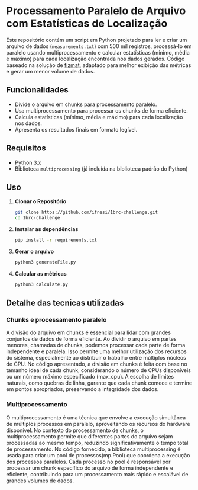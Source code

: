 # Processamento Paralelo de Arquivo com Estatísticas de Localização

Este repositório contém um script em Python projetado para ler e criar um arquivo de dados (`measurements.txt`) com 500 mil registros, processá-lo em paralelo usando multiprocessamento e calcular estatísticas (mínimo, média e máximo) para cada localização encontrada nos dados gerados. Código baseado na solução de [fizmat](https://github.com/ifnesi/1brc/blob/main/calculateAverage.py), adaptado para melhor exibição das métricas e gerar um menor volume de dados.

## Funcionalidades

- Divide o arquivo em chunks para processamento paralelo.
- Usa multiprocessamento para processar os chunks de forma eficiente.
- Calcula estatísticas (mínimo, média e máximo) para cada localização nos dados.
- Apresenta os resultados finais em formato legível.

## Requisitos

- Python 3.x
- Biblioteca `multiprocessing` (já incluída na biblioteca padrão do Python)

## Uso
1. **Clonar o Repositório**
   ```bash
   git clone https://github.com/ifnesi/1brc-challenge.git
   cd 1brc-challenge

1. **Instalar as dependências**
   ```bash 
   pip install -r requirements.txt

2. **Gerar o arquivo**
   ```bash
   python3 generateFile.py

3. **Calcular as métricas**
   ```bash
   python3 calculate.py


## Detalhe das tecnicas utilizadas

### Chunks e processamento paralelo
A divisão do arquivo em chunks é essencial para lidar com grandes conjuntos de dados de forma eficiente. Ao dividir o arquivo em partes menores, chamadas de chunks, podemos processar cada parte de forma independente e paralela. Isso permite uma melhor utilização dos recursos do sistema, especialmente ao distribuir o trabalho entre múltiplos núcleos de CPU. No código apresentado, a divisão em chunks é feita com base no tamanho ideal de cada chunk, considerando o número de CPUs disponíveis ou um número máximo especificado (max_cpu). A escolha de limites naturais, como quebras de linha, garante que cada chunk comece e termine em pontos apropriados, preservando a integridade dos dados.

### Multiprocessamento
O multiprocessamento é uma técnica que envolve a execução simultânea de múltiplos processos em paralelo, aproveitando os recursos do hardware disponível. No contexto do processamento de chunks, o multiprocessamento permite que diferentes partes do arquivo sejam processadas ao mesmo tempo, reduzindo significativamente o tempo total de processamento. No código fornecido, a biblioteca multiprocessing é usada para criar um pool de processos(mp.Pool) que coordena a execução dos processos paralelos. Cada processo no pool é responsável por processar um chunk específico do arquivo de forma independente e eficiente, contribuindo para um processamento mais rápido e escalável de grandes volumes de dados.
